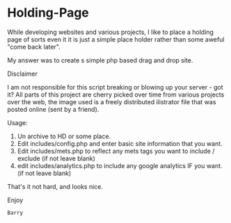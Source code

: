 Holding-Page
============

While developing websites and various projects, I like to place a holding page of sorts even it it is just a simple place holder rather than some aweful "come back later". 

My answer was to create s simple php based drag and drop site.

Disclaimer

I am not responsible for this script breaking or blowing up your server - got it?
All parts of this project are cherry picked over time from various projects over the web, the image used is a freely distributed ilistrator file that was posted online (sent by a friend). 

Usage: 

1. Un archive to HD or some place. 
2. Edit includes/config.php and enter basic site information that you want.
3. Edit includes/mets.php to reflect any mets tags you want to include / exclude (if not leave blank)
4. edit includes/analytics.php to include any google analytics IF you want. (if not leave blank)

That's it not hard, and looks nice. 

Enjoy 

    Barry
